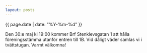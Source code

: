 ```yaml
---
layout: posts
---
```

{{ page.date | date: "%Y-%m-%d" }}

Den 30:e maj kl 19:00 kommer Brf Stenklevsgatan 1 att hålla föreningsstämma utanför entren till 1B. Vid dåligt väder samlas vi i tvättstugan. Varmt välkomna!